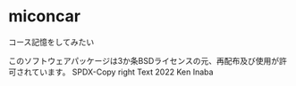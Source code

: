 # miconcar
コース記憶をしてみたい

このソフトウェアパッケージは3か条BSDライセンスの元、再配布及び使用が許可されています。 SPDX-Copy right Text 2022 Ken Inaba
